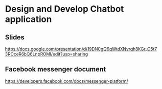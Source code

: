 # Design and Develop Chatbot application

## Slides
https://docs.google.com/presentation/d/19DN0gQ6qWtdXNvrqh8KGr_C5t73RCceR6bQ6LnpROMI/edit?usp=sharing

## Facebook messenger document
https://developers.facebook.com/docs/messenger-platform/

